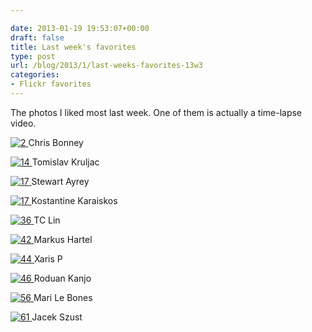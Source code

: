 ```yaml
---

date: 2013-01-19 19:53:07+00:00
draft: false
title: Last week's favorites
type: post
url: /blog/2013/1/last-weeks-favorites-13w3
categories:
- Flickr favorites
---
```


The photos I liked most last week. One of them is actually a time-lapse video.

[![2](http://farm9.staticflickr.com/8472/8386796192_36d79763a3_b.jpg)
](http://www.flickr.com/photos/29769815@N00/8386796192)
Chris Bonney





[![14](http://farm9.staticflickr.com/8051/8377301384_ecd81ca18c_b.jpg)
](http://www.flickr.com/photos/34404268@N07/8377301384)
Tomislav Kruljac





[![17](http://farm9.staticflickr.com/8356/8370722078_e45651fcd0_b.jpg)
](http://www.flickr.com/photos/8025928@N05/8370722078)
Stewart Ayrey





[![17](http://farm9.staticflickr.com/8510/8371967573_cf9209faa4_b.jpg)
](http://www.flickr.com/photos/quassar_flickr/8371967573)
Kostantine Karaiskos





[![36](http://farm9.staticflickr.com/8219/8375906932_6efbdc3e82_b.jpg)
](http://www.flickr.com/photos/30413153@N00/8375906932)
TC Lin





[![42](http://farm9.staticflickr.com/8351/8378386411_cee593d459_b.jpg)
](http://www.flickr.com/photos/77314462@N00/8378386411)
Markus Hartel





[![44](http://farm9.staticflickr.com/8509/8380156888_e940380039_b.jpg)
](http://www.flickr.com/photos/49280796@N04/8380156888)
Xaris P





[![46](http://farm9.staticflickr.com/8463/8379476231_e58bd3dca6_b.jpg)
](http://www.flickr.com/photos/63399369@N08/8379476231)
Roduan Kanjo





[![56](http://farm9.staticflickr.com/8078/8264340550_a0f2decd8e_b.jpg)
](http://www.flickr.com/photos/45346754@N07/8264340550)
Mari Le Bones





[![61](http://farm8.staticflickr.com/7266/6993161646_392bf36aeb_b.jpg)
](http://www.flickr.com/photos/48157723@N08/6993161646)
Jacek Szust
